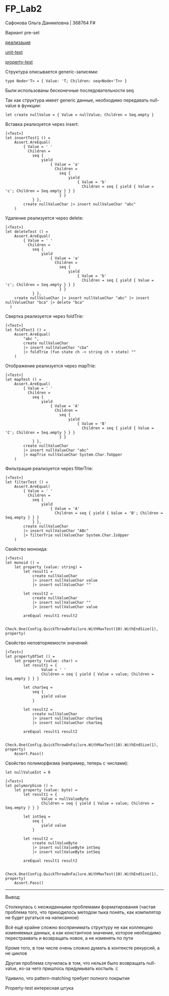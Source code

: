 # FP_Lab2

Сафонова Ольга Данииловна | 368764
F#

Вариант pre-set

[реализация](Trie.fs)

[unit-test](UnitTest1.fs)

[property-test](PropertyTest.fs)

Структура описывается generic-записями:
```
type Node<'T> = { Value: 'T; Children: seq<Node<'T>> }
```

Были использованы бесконечные последовательности seq

Так как структура имеет generic данные, необходимо передавать null-value в функции:
```
let create nullValue = { Value = nullValue; Children = Seq.empty }
```

Вставка реализуется через insert:
```
[<Test>]
let insertTest1 () =
    Assert.AreEqual(
        { Value = ' '
          Children =
            seq {
                yield
                    { Value = 'a'
                      Children =
                        seq {
                            yield
                                { Value = 'b'
                                  Children = seq { yield { Value = 'c'; Children = Seq.empty } } }
                        } }
            } },
        create nullValueChar |> insert nullValueChar "abc"
    )
```

Удаление реализуется через delete:
```
[<Test>]
let deleteTest () =
    Assert.AreEqual(
        { Value = ' '
          Children =
            seq {
                yield
                    { Value = 'a'
                      Children =
                        seq {
                            yield
                                { Value = 'b'
                                  Children = seq { yield { Value = 'c'; Children = Seq.empty } } }
                        } }
            } },
    create nullValueChar |> insert nullValueChar "abc" |> insert nullValueChar "bca" |> delete "bca"
  )
```

Свертка реализуется через foldTrie:
```
[<Test>]
let foldTest1 () =
    Assert.AreEqual(
        "abc ",
        create nullValueChar
        |> insert nullValueChar "cba"
        |> foldTrie (fun state ch -> string ch + state) ""
    )
```

Отображение реализуется через mapTrie:
```
[<Test>]
let mapTest () =
    Assert.AreEqual(
        { Value = ' '
          Children =
            seq {
                yield
                    { Value = 'A'
                      Children =
                        seq {
                            yield
                                { Value = 'B'
                                  Children = seq { yield { Value = 'C'; Children = Seq.empty } } }
                        } }
            } },
        create nullValueChar
        |> insert nullValueChar "abc"
        |> mapTrie nullValueChar System.Char.ToUpper
    )
```

Фильтрация реализуется через filterTrie:
```
[<Test>]
let filterTest () =
    Assert.AreEqual(
        { Value = ' '
          Children =
            seq {
                yield
                    { Value = 'A'
                      Children = seq { yield { Value = 'B'; Children = Seq.empty } } }
            } },
        create nullValueChar
        |> insert nullValueChar "ABc"
        |> filterTrie nullValueChar System.Char.IsUpper
    )
```

Свойство моноида:
```
[<Test>]
let monoid () =
    let property (value: string) =
        let result1 =
            create nullValueChar
            |> insert nullValueChar value
            |> insert nullValueChar ""

        let result2 =
            create nullValueChar
            |> insert nullValueChar ""
            |> insert nullValueChar value

        areEqual result1 result2

    Check.One(Config.QuickThrowOnFailure.WithMaxTest(10).WithEndSize(1), property)
```

Свойство неповторяемости значений:
```
[<Test>]
let propertyOfSet () =
    let property (value: char) =
        let result1 = { 
                Value = ' '
                Children = seq { yield { Value = value; Children = Seq.empty } } }

        let charSeq = 
            seq {
                yield value
            }

        let result2 =
            create nullValueChar
            |> insert nullValueChar charSeq 
            |> insert nullValueChar charSeq

        areEqual result1 result2

    Check.One(Config.QuickThrowOnFailure.WithMaxTest(10).WithEndSize(1), property)
    Assert.Pass()
```

Свойство полиморфизма (например, теперь с числами):
```
let nullValueInt = 0

[<Test>]
let polymorphism () =
    let property (value: byte) =
        let result1 = { 
                Value = nullValueByte
                Children = seq { yield { Value = value; Children = Seq.empty } } }

        let intSeq = 
            seq {
                yield value
            }

        let result2 =
            create nullValueByte
            |> insert nullValueByte intSeq 
            |> insert nullValueByte intSeq

        areEqual result1 result2

    Check.One(Config.QuickThrowOnFailure.WithMaxTest(10).WithEndSize(1), property)
    Assert.Pass()
```

---
Вывод:

Столкнулась с неожиданными проблемами форматирования (частая проблема того, что приходилось методом тыка понять, как компилятор не будет ругаться на написанное)

Всё ещё крайне сложно воспринимать структуру не как коллекцию изменяемых данных, а как константное значение, которое необходимо перестраивать и возвращать новое, а не изменять по пути

Кроме того, в том числе очень сложно думать в контексте рекурсий, а не циклов

Другая проблема случилась в том, что нельзя было возвращать null-value, из-за чего пришлось придумывать костыль :(

Удивило, что pattern-matching требует полного покрытия

Property-test интересная штука
